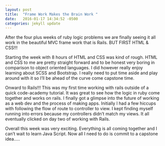 ```yaml
---
layout: post
title:  "Frame Work Makes the Brain Work "
date:   2016-01-17 14:34:52 -0500
categories: jekyll update
---
```


After the four plus weeks of ruby logic problems we are finally seeing it all work in the beautiful MVC frame work that is Rails. BUT FIRST HTML & CSS!!! 

Starting the week with 8 hours of HTML and CSS was kind of rough. HTML and CSS to me are pretty straight forward and to be honest very boring in comparison to object oriented languages. I did however really enjoy learning about SCSS and Bootstrap. I really need to put time aside and play around with it so I’ll be ahead of the curve come capstone time. 

Onward to Rails!!! This was my first time working with rails outside of a quick code-academy tutorial. It was great to see how the logic in ruby come together and works on rails. I finally got a glimpse into the future of working as a web dev and the process of making apps. Initially I had a few hiccups with following the flow of route to controller to view.  I kept finding myself running into errors because my controllers didn’t match my views.  It all eventually clicked on day two of working with Rails. 

Overall this week was very exciting. Everything is all coming together and I can’t wait to learn Java Script. Now all I need to do is commit to a capstone idea.....



 

